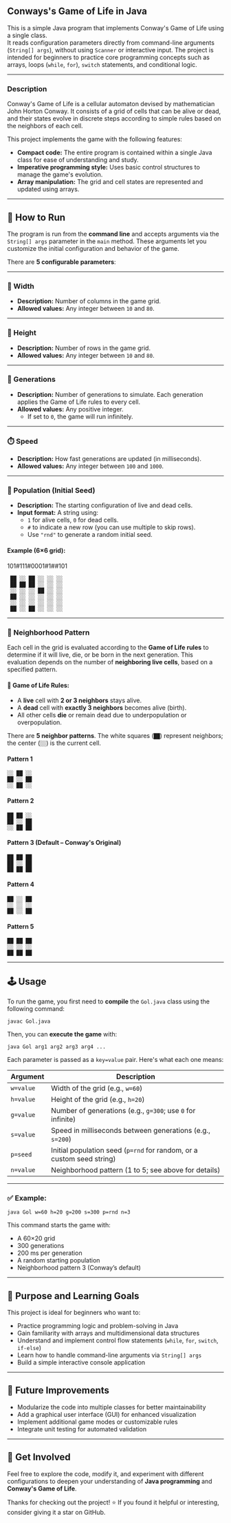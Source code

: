 ## Conways's Game of Life in Java

This is a simple Java program that implements Conway's Game of Life using a single class.  
It reads configuration parameters directly from command-line arguments (`String[] args`), without using `Scanner` or interactive input. The project is intended for 
beginners to practice core programming concepts such as arrays, loops (`while`, `for`), `switch` statements, and conditional logic.

---

### Description

Conway's Game of Life is a cellular automaton devised by mathematician John Horton Conway. 
It consists of a grid of cells that can be alive or dead, and their states evolve in discrete steps according to simple rules based on the neighbors of each cell.

This project implements the game with the following features:

- **Compact code:** The entire program is contained within a single Java class for ease of understanding and study.  
- **Imperative programming style:** Uses basic control structures to manage the game's evolution.  
- **Array manipulation:** The grid and cell states are represented and updated using arrays.

--- 

## 🚀 How to Run

The program is run from the **command line** and accepts arguments via the `String[] args` parameter in the `main` method. These arguments let you customize the initial configuration and behavior of the game.

There are **5 configurable parameters**:

---

### 🧱 Width
- **Description:** Number of columns in the game grid.  
- **Allowed values:** Any integer between `10` and `80`.

---

### 📏 Height
- **Description:** Number of rows in the game grid.  
- **Allowed values:** Any integer between `10` and `80`.

---

### 🔄 Generations
- **Description:** Number of generations to simulate. Each generation applies the Game of Life rules to every cell.
- **Allowed values:** Any positive integer.  
  - If set to `0`, the game will run infinitely.

---

### ⏱️ Speed
- **Description:** How fast generations are updated (in milliseconds).  
- **Allowed values:** Any integer between `100` and `1000`.

---

### 🌱 Population (Initial Seed)
- **Description:** The starting configuration of live and dead cells.  
- **Input format:** A string using:
  - `1` for alive cells, `0` for dead cells.
  - `#` to indicate a new row (you can use multiple to skip rows).
  - Use `"rnd"` to generate a random initial seed.

#### Example (6×6 grid):

101#111#0001#1##101
```
 ██ ░░ ██ ░░ ░░ ░░
 ██ ██ ██ ░░ ░░ ░░
 ░░ ░░ ░░ ██ ░░ ░░
 ██ ░░ ░░ ░░ ░░ ░░
 ░░ ░░ ░░ ░░ ░░ ░░
 ██ ░░ ██ ░░ ░░ ░░
```


---

### 🧭 Neighborhood Pattern

Each cell in the grid is evaluated according to the **Game of Life rules** to determine if it will live, die, or be born in the next generation. This evaluation depends on the number of **neighboring live cells**, based on a specified pattern.

#### 🔹 Game of Life Rules:
- A **live** cell with **2 or 3 neighbors** stays alive.
- A **dead** cell with **exactly 3 neighbors** becomes alive (birth).
- All other cells **die** or remain dead due to underpopulation or overpopulation.

There are **5 neighbor patterns**. The white squares (`██`) represent neighbors; the center (`░░`) is the current cell.

#### Pattern 1


 ```
 ░░ ██ ░░
 ██ ░░ ██
 ░░ ██ ░░
 ```

#### Pattern 2
 ```
 ██ ██ ░░
 ██ ░░ ██
 ░░ ██ ██
 ```

#### Pattern 3 (Default – Conway's Original)
 ```
 ██ ██ ██
 ██ ░░ ██
 ██ ██ ██
 ```

#### Pattern 4
 ```
 ██ ░░ ██
 ░░ ░░ ░░
 ██ ░░ ██
 ```

#### Pattern 5
 ```
 ██ ██ ██
 ░░ ░░ ░░
 ██ ██ ██
 ```

---

## 🕹️ Usage

To run the game, you first need to **compile** the `Gol.java` class using the following command:

```
javac Gol.java
```

Then, you can **execute the game** with:

```
java Gol arg1 arg2 arg3 arg4 ...
```


Each parameter is passed as a `key=value` pair. Here's what each one means:

| Argument      | Description                                           |
|---------------|-------------------------------------------------------|
| `w=value`     | Width of the grid (e.g., `w=60`)                      |
| `h=value`     | Height of the grid (e.g., `h=20`)                     |
| `g=value`     | Number of generations (e.g., `g=300`; use `0` for infinite) |
| `s=value`     | Speed in milliseconds between generations (e.g., `s=200`) |
| `p=seed`      | Initial population seed (`p=rnd` for random, or a custom seed string) |
| `n=value`     | Neighborhood pattern (1 to 5; see above for details)  |

---

### ✅ Example:



```
java Gol w=60 h=20 g=200 s=300 p=rnd n=3
```


This command starts the game with:
- A 60×20 grid
- 300 generations
- 200 ms per generation
- A random starting population
- Neighborhood pattern 3 (Conway’s default)


---
## 🎯 Purpose and Learning Goals

This project is ideal for beginners who want to:

- Practice programming logic and problem-solving in Java  
- Gain familiarity with arrays and multidimensional data structures  
- Understand and implement control flow statements (`while`, `for`, `switch`, `if-else`)  
- Learn how to handle command-line arguments via `String[] args`  
- Build a simple interactive console application  

---

## 🚧 Future Improvements

- Modularize the code into multiple classes for better maintainability  
- Add a graphical user interface (GUI) for enhanced visualization  
- Implement additional game modes or customizable rules  
- Integrate unit testing for automated validation  

---

## 🙌 Get Involved

Feel free to explore the code, modify it, and experiment with different configurations to deepen your understanding of **Java programming** and **Conway's Game of Life**.

Thanks for checking out the project! ⭐ If you found it helpful or interesting, consider giving it a star on GitHub.























